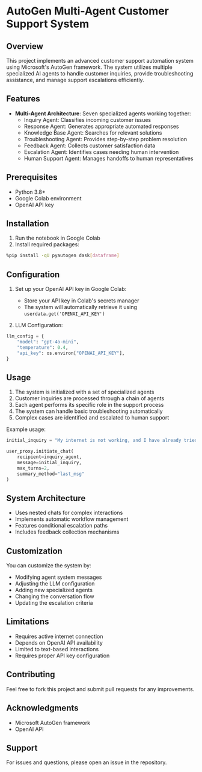 # AutoGen Multi-Agent Customer Support System

## Overview

This project implements an advanced customer support automation system using Microsoft's AutoGen framework. The system utilizes multiple specialized AI agents to handle customer inquiries, provide troubleshooting assistance, and manage support escalations efficiently.

## Features

- **Multi-Agent Architecture**: Seven specialized agents working together:
  - Inquiry Agent: Classifies incoming customer issues
  - Response Agent: Generates appropriate automated responses
  - Knowledge Base Agent: Searches for relevant solutions
  - Troubleshooting Agent: Provides step-by-step problem resolution
  - Feedback Agent: Collects customer satisfaction data
  - Escalation Agent: Identifies cases needing human intervention
  - Human Support Agent: Manages handoffs to human representatives

## Prerequisites

- Python 3.8+
- Google Colab environment
- OpenAI API key

## Installation

1. Run the notebook in Google Colab
2. Install required packages:

```bash
%pip install -qU pyautogen dask[dataframe]
```

## Configuration

1. Set up your OpenAI API key in Google Colab:

   - Store your API key in Colab's secrets manager
   - The system will automatically retrieve it using `userdata.get('OPENAI_API_KEY')`
2. LLM Configuration:

```python
llm_config = {
    "model": "gpt-4o-mini",
    "temperature": 0.4,
    "api_key": os.environ["OPENAI_API_KEY"],
}
```

## Usage

1. The system is initialized with a set of specialized agents
2. Customer inquiries are processed through a chain of agents
3. Each agent performs its specific role in the support process
4. The system can handle basic troubleshooting automatically
5. Complex cases are identified and escalated to human support

Example usage:

```python
initial_inquiry = "My internet is not working, and I have already tried rebooting the router."

user_proxy.initiate_chat(
    recipient=inquiry_agent,
    message=initial_inquiry,
    max_turns=2,
    summary_method="last_msg"
)
```

## System Architecture

- Uses nested chats for complex interactions
- Implements automatic workflow management
- Features conditional escalation paths
- Includes feedback collection mechanisms

## Customization

You can customize the system by:

- Modifying agent system messages
- Adjusting the LLM configuration
- Adding new specialized agents
- Changing the conversation flow
- Updating the escalation criteria

## Limitations

- Requires active internet connection
- Depends on OpenAI API availability
- Limited to text-based interactions
- Requires proper API key configuration

## Contributing

Feel free to fork this project and submit pull requests for any improvements.

## Acknowledgments

- Microsoft AutoGen framework
- OpenAI API

## Support

For issues and questions, please open an issue in the repository.
